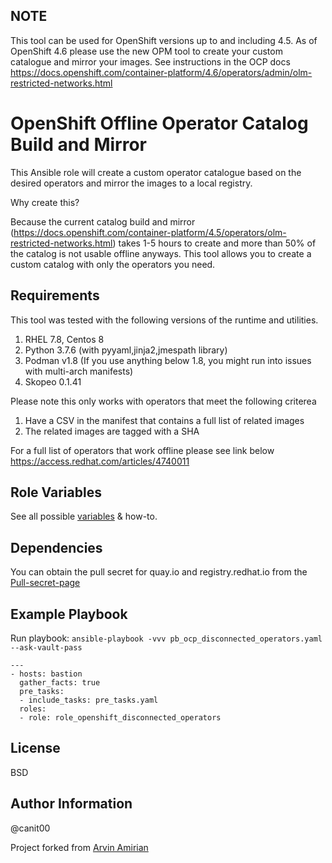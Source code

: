 ## NOTE

This tool can be used for OpenShift versions up to and including 4.5. As of OpenShift 4.6 please use the new OPM tool to create your custom catalogue and mirror your images. See instructions in the OCP docs https://docs.openshift.com/container-platform/4.6/operators/admin/olm-restricted-networks.html

# OpenShift Offline Operator Catalog Build and Mirror

This Ansible role will create a custom operator catalogue based on the desired operators and mirror the images to a local registry.

Why create this?

Because the current catalog build and mirror (https://docs.openshift.com/container-platform/4.5/operators/olm-restricted-networks.html) takes 1-5 hours to create and more than 50% of the catalog is not usable offline anyways. This tool allows you to create a custom catalog with only the operators you need.

## Requirements

This tool was tested with the following versions of the runtime and utilities.

1. RHEL 7.8, Centos 8
2. Python 3.7.6 (with pyyaml,jinja2,jmespath library)
3. Podman v1.8 (If you use anything below 1.8, you might run into issues with multi-arch manifests)
4. Skopeo 0.1.41

Please note this only works with operators that meet the following criterea

1. Have a CSV in the manifest that contains a full list of related images
2. The related images are tagged with a SHA

For a full list of operators that work offline please see link below
<https://access.redhat.com/articles/4740011>

Role Variables
--------------

See all possible [variables](docs/examples/vars.yml) & how-to.

Dependencies
------------

You can obtain the pull secret for quay.io and registry.redhat.io from the [Pull-secret-page](https://cloud.redhat.com/openshift/install/pull-secret)

Example Playbook
----------------

Run playbook: `ansible-playbook -vvv pb_ocp_disconnected_operators.yaml --ask-vault-pass`

    ---
    - hosts: bastion
      gather_facts: true
      pre_tasks:
      - include_tasks: pre_tasks.yaml
      roles:
      - role: role_openshift_disconnected_operators

License
-------

BSD

Author Information
------------------
@canit00

Project forked from [Arvin Amirian](https://github.com/arvin-a/openshift-disconnected-operators)
